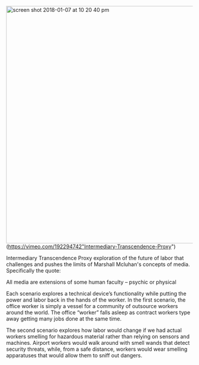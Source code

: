 <img width="641" alt="screen shot 2018-01-07 at 10 20 40 pm" src="https://user-images.githubusercontent.com/30060990/34660717-59c2e90a-f3f9-11e7-80a9-5eea11a392b6.png">(https://vimeo.com/192294742"Intermediary-Transcendence-Proxy")


Intermediary Transcendence Proxy exploration of the future of labor that challenges and pushes the limits of Marshall Mcluhan's concepts of media. Specifically the quote:


All media are extensions of some human faculty – psychic or physical


Each scenario explores a technical device’s functionality while putting the power and labor back in the hands of the worker. In the first scenario, the office worker is simply a vessel for a community of outsource workers around the world. The office “worker” falls asleep as contract workers type away getting many jobs done at the same time.


The second scenario explores how labor would change if we had actual workers smelling for hazardous material rather than relying on sensors and machines. Airport workers would walk around with smell wands that detect security threats, while, from a safe distance, workers would wear smelling apparatuses that would allow them to sniff out dangers.
